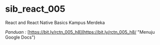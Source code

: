 # sib_react_005
React and React Native Basics Kampus Merdeka

<em>Panduan :</em>
[https://bit.ly/rctn_005_h8](https://bit.ly/rctn_005_h8/ "Menuju Google Docs")

